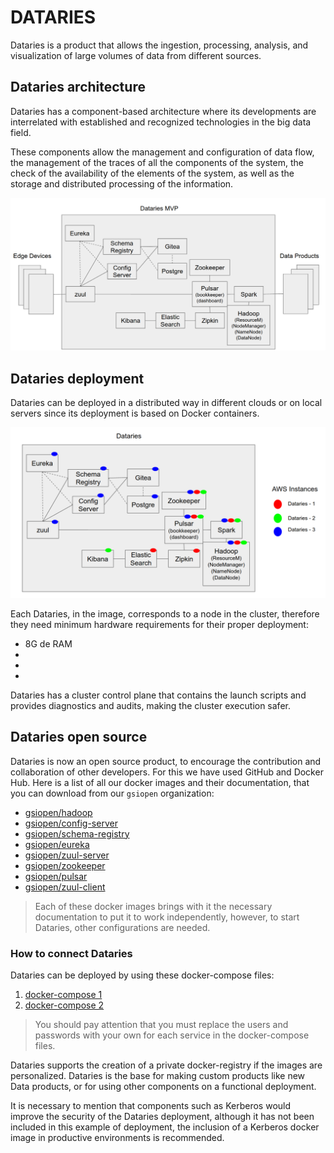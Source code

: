 # DATARIES

Dataries is a product that allows the ingestion, processing, analysis, and visualization of large volumes of data from different sources.

## Dataries architecture 

Dataries has a component-based architecture where its developments are interrelated with established and recognized technologies in the big data field.

These components allow the management and configuration of data flow, the management of the traces of all the components of the system, the check of the availability of the elements of the system, as well as the storage and distributed processing of the information.

![architecture](./img/0.png)

## Dataries deployment

Dataries can be deployed in a distributed way in different clouds or on local servers since its deployment is based on Docker containers.

![deployment](./img/1.png)

Each Dataries, in the image, corresponds to a node in the cluster, therefore they need minimum hardware requirements for their proper deployment:

- 8G de RAM
- 
- 
- 

Dataries has a cluster control plane that contains the launch scripts and provides diagnostics and audits, making the cluster execution safer.

## Dataries open source

Dataries is now an open source product, to encourage the contribution and collaboration of other developers. For this we have used GitHub and Docker Hub. Here is a list of all our docker images and their documentation, that you can download from our `gsiopen` organization:

- [gsiopen/hadoop](https://hub.docker.com/repository/docker/gsiopen/hadoop)
- [gsiopen/config-server](https://hub.docker.com/repository/docker/gsiopen/config-server)
- [gsiopen/schema-registry](https://hub.docker.com/repository/docker/gsiopen/schema-registry)
- [gsiopen/eureka](https://hub.docker.com/repository/docker/gsiopen/eureka)
- [gsiopen/zuul-server](https://hub.docker.com/repository/docker/gsiopen/zuul-server)
- [gsiopen/zookeeper](https://hub.docker.com/repository/docker/gsiopen/zookeeper)
- [gsiopen/pulsar](https://hub.docker.com/repository/docker/gsiopen/pulsar)
- [gsiopen/zuul-client](https://hub.docker.com/repository/docker/gsiopen/zuul-client)

> Each of these docker images brings with it the necessary documentation to put it to work independently, however, to start Dataries, other configurations are needed.

### How to connect Dataries

Dataries can be deployed by using these docker-compose files:

1. [docker-compose 1](./docker-compose/docker-compose.yml)
2. [docker-compose 2](./docker-compose/docker-compose2.yml)

> You should pay attention that you must replace the users and passwords with your own for each service in the docker-compose files.

Dataries supports the creation of a private docker-registry if the images are personalized. Dataries is the base for making custom products like new Data products, or for using other components on a functional deployment.

It is necessary to mention that components such as Kerberos would improve the security of the Dataries deployment, although it has not been included in this example of deployment, the inclusion of a Kerberos docker image in productive environments is recommended.